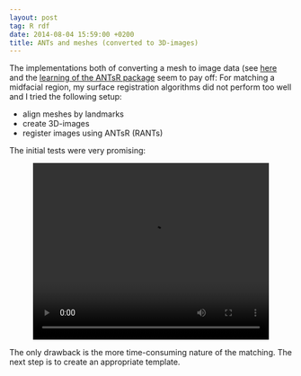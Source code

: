 ```yaml
---
layout: post
tag: R rdf
date: 2014-08-04 15:59:00 +0200
title: ANTs and meshes (converted to 3D-images)
---
```


The implementations both of converting a mesh to image data (see [here](/2014/07/16/VTKpandora/) and the [learning of the ANTsR package](/2014/07/11/RANTs/) seem to pay off: For matching a midfacial region, my surface registration algorithms did not perform too well and I tried the following setup:

* align meshes by landmarks
* create 3D-images
* register images using ANTsR (RANTs)

The initial tests were very promising:

<center>

<video width="420" height="315" controls> <source src="/resources/videos/antsrmatch.webm" frameborder="0" allowfullscreen> </video>
</center>






The only drawback is the more time-consuming nature of the matching. The next step is to create an appropriate template.